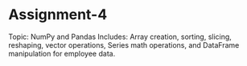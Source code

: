# Assignment-4
Topic: NumPy and Pandas
Includes: Array creation, sorting, slicing, reshaping, vector operations, Series math operations, and DataFrame manipulation for employee data.
